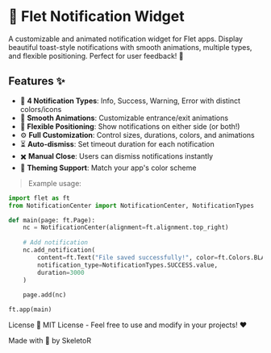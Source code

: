 # 🔔 Flet Notification Widget

A customizable and animated notification widget for Flet apps. Display beautiful toast-style notifications with smooth animations, multiple types, and flexible positioning. Perfect for user feedback! 🎉


## Features ✨

- 🎨 **4 Notification Types**: Info, Success, Warning, Error with distinct colors/icons
- 🚀 **Smooth Animations**: Customizable entrance/exit animations
- 📍 **Flexible Positioning**: Show notifications on either side (or both!)
- ⚙️ **Full Customization**: Control sizes, durations, colors, and animations
- ⏳ **Auto-dismiss**: Set timeout duration for each notification
- ✖️ **Manual Close**: Users can dismiss notifications instantly
- 🌈 **Theming Support**: Match your app's color scheme

> Example usage:
```Python
import flet as ft
from NotificationCenter import NotificationCenter, NotificationTypes

def main(page: ft.Page):
    nc = NotificationCenter(alignment=ft.alignment.top_right)
    
    # Add notification
    nc.add_notification(
        content=ft.Text("File saved successfully!", color=ft.Colors.BLACK),
        notification_type=NotificationTypes.SUCCESS.value,
        duration=3000
    )
    
    page.add(nc)

ft.app(main)
```


License 📄
MIT License - Feel free to use and modify in your projects! ❤️

Made with 🚀 by SkeletoR